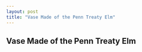 ```yaml
---
layout: post
title: "Vase Made of the Penn Treaty Elm"
---
```


## Vase Made of the Penn Treaty Elm
